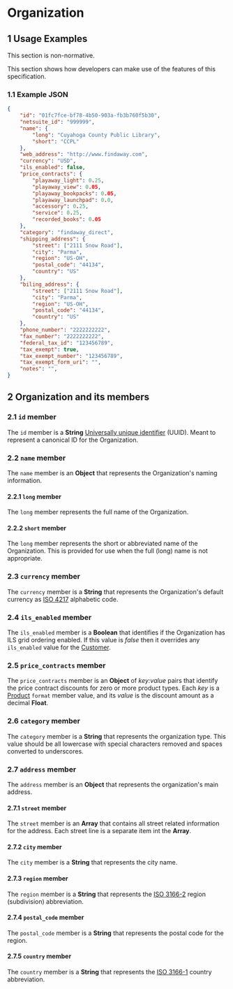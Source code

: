 # Organization

## 1 Usage Examples
This section is non-normative.

This section shows how developers can make use of the features of this specification.

### 1.1 Example JSON

```json
{
    "id": "01fc7fce-bf78-4b50-903a-fb3b760f5b30",
    "netsuite_id": "999999",
    "name": {
        "long": "Cuyahoga County Public Library",
        "short": "CCPL"
    },
    "web_address": "http://www.findaway.com",
    "currency": "USD",
    "ils_enabled": false,
    "price_contracts": {
        "playaway_light": 0.25,
        "playaway_view": 0.05,
        "playaway_bookpacks": 0.05,
        "playaway_launchpad": 0.0,
        "accessory": 0.25,
        "service": 0.25,
        "recorded_books": 0.05
    },
    "category": "findaway_direct",
    "shipping_address": {
        "street": ["2111 Snow Road"],
        "city": "Parma",
        "region": "US-OH",
        "postal_code": "44134",
        "country": "US"
    },
    "biling_address": {
        "street": ["2111 Snow Road"],
        "city": "Parma",
        "region": "US-OH",
        "postal_code": "44134",
        "country": "US"
    },
    "phone_number": "2222222222",
    "fax_number": "2222222222",
    "federal_tax_id": "123456789",
    "tax_exempt": true,
    "tax_exempt_number": "123456789",
    "tax_exempt_form_uri": "",
    "notes": "",
}
```

## 2 Organization and its members

### 2.1 `id` member
The `id` member is a __String__ [Universally unique identifier](https://en.wikipedia.org/wiki/Universally_unique_identifier) (UUID). Meant to represent a canonical ID for the Organization.

### 2.2 `name` member
The `name` member is an __Object__ that represents the Organization's naming information.

#### 2.2.1 `long` member
The `long` member represents the full name of the Organization.

#### 2.2.2 `short` member
The `long` member represents the short or abbreviated name of the Organization. This is provided for use when the full (long) name is not appropriate.

### 2.3 `currency` member
The `currency` member is a __String__ that represents the Organization's default currency as [ISO 4217](https://en.wikipedia.org/wiki/ISO_4217) alphabetic code.

### 2.4 `ils_enabled` member
The `ils_enabled` member is a __Boolean__ that identifies if the Organization has ILS grid ordering enabled. If this value is _false_ then it overrides any `ils_enabled` value for the [Customer](customer.md).

### 2.5 `price_contracts` member
The `price_contracts` member is an __Object__ of _key:value_ pairs that identify the price contract discounts for zero or more product types. Each _key_ is a [Product](product.md) `format` member value, and its _value_ is the discount amount as a decimal __Float__.

### 2.6 `category` member
The `category` member is a __String__ that represents the organization type. This value should be all lowercase with special characters removed and spaces converted to underscores.

### 2.7 `address` member
The `address` member is an __Object__ that represents the organization's main address.

#### 2.7.1 `street` member
The `street` member is an __Array__ that contains all street related information for the address. Each street line is a separate item int the __Array__.

#### 2.7.2 `city` member
The `city` member is a __String__ that represents the city name.

#### 2.7.3 `region` member
The `region` member is a __String__ that represents the [ISO 3166-2](https://en.wikipedia.org/wiki/ISO_3166-2) region (subdivision) abbreviation.

#### 2.7.4 `postal_code` member
The `postal_code` member is a __String__ that represents the postal code for the region.

#### 2.7.5 `country` member
The `country` member is a __String__ that represents the [ISO 3166-1](https://en.wikipedia.org/wiki/ISO_3166-2) country abbreviation.
